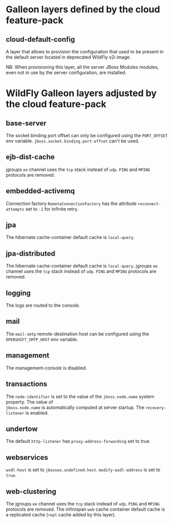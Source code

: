 # Galleon layers defined by the cloud feature-pack

## cloud-default-config

A layer that allows to provision the configuration that used to be present in the default server located in deprecated WildFly s2i image.

NB: When provisioning this layer, all the server JBoss Modules modules, even not in use by the server configuration, are installed.

# WildFly Galleon layers adjusted by the cloud feature-pack

## base-server

The socket binding port offset can only be configured using the ``PORT_OFFSET`` env variable. ``jboss.socket.binding.port-offset`` can't be used.

## ejb-dist-cache

jgroups `ee` channel uses the `tcp` stack instead of `udp`. `PING` and `MPING` protocols are removed.

## embedded-activemq

Connection factory `RemoteConnectionFactory` has the attribute `reconnect-attempts` set to `-1` for infinite retry.

## jpa

The hibernate cache-container default cache is `local-query`.

## jpa-distributed

The hibernate cache-container default cache is `local-query`. 
jgroups `ee` channel uses the `tcp` stack instead of `udp`. `PING` and `MPING` protocols are removed.

## logging

The logs are routed to the console.

## mail

The `mail-smtp` remote-destination host can be configured using the `OPENSHIFT_SMTP_HOST` env variable.

## management

The management-console is disabled.

## transactions

The `node-identifier` is set to the value of the `jboss.node.name` system property. The value of  
`jboss.node.name` is automatically computed at server startup.
The `recovery-listener` is enabled.

## undertow

The default `http-listener` has `proxy-address-forwarding` set to true.

## webservices

`wsdl-host` is set to `jbossws.undefined.host`. `modify-wsdl-address` is set to `true`.

## web-clustering

The jgroups `ee` channel uses the `tcp` stack instead of `udp`. `PING` and `MPING` protocols are removed.
The infinispan `web` cache container default cache is a replicated cache (`repl` cache added by this layer).

